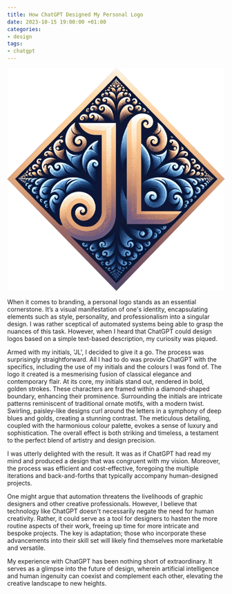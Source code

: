 ```yaml
---
title: How ChatGPT Designed My Personal Logo
date: 2023-10-15 19:00:00 +01:00
categories:
- design
tags:
- chatgpt
---
```


![Jamie Lord logo](/assets/images/JL_logo.png)

When it comes to branding, a personal logo stands as an essential cornerstone. It’s a visual manifestation of one's identity, encapsulating elements such as style, personality, and professionalism into a singular design. I was rather sceptical of automated systems being able to grasp the nuances of this task. However, when I heard that ChatGPT could design logos based on a simple text-based description, my curiosity was piqued.

Armed with my initials, 'JL', I decided to give it a go. The process was surprisingly straightforward. All I had to do was provide ChatGPT with the specifics, including the use of my initials and the colours I was fond of. The logo it created is a mesmerising fusion of classical elegance and contemporary flair. At its core, my initials stand out, rendered in bold, golden strokes. These characters are framed within a diamond-shaped boundary, enhancing their prominence. Surrounding the initials are intricate patterns reminiscent of traditional ornate motifs, with a modern twist. Swirling, paisley-like designs curl around the letters in a symphony of deep blues and golds, creating a stunning contrast. The meticulous detailing, coupled with the harmonious colour palette, evokes a sense of luxury and sophistication. The overall effect is both striking and timeless, a testament to the perfect blend of artistry and design precision.

I was utterly delighted with the result. It was as if ChatGPT had read my mind and produced a design that was congruent with my vision. Moreover, the process was efficient and cost-effective, foregoing the multiple iterations and back-and-forths that typically accompany human-designed projects.

One might argue that automation threatens the livelihoods of graphic designers and other creative professionals. However, I believe that technology like ChatGPT doesn't necessarily negate the need for human creativity. Rather, it could serve as a tool for designers to hasten the more routine aspects of their work, freeing up time for more intricate and bespoke projects. The key is adaptation; those who incorporate these advancements into their skill set will likely find themselves more marketable and versatile.

My experience with ChatGPT has been nothing short of extraordinary. It serves as a glimpse into the future of design, wherein artificial intelligence and human ingenuity can coexist and complement each other, elevating the creative landscape to new heights.